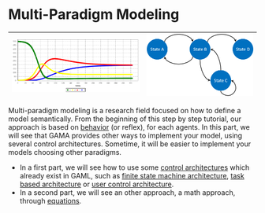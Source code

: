 # Multi-Paradigm Modeling

|![images/equation.png](images/equation.png)|![images/fsm.png](images/fsm.png)|
|---|---|

Multi-paradigm modeling is a research field focused on how to define a model semantically. From the beginning of this step by step tutorial, our approach is based on [behavior](https://github.com/mazarsju/gama_doc_17/wiki/Tutorials/LearnGAMLStepByStep/ManipulateBasicSpecies/DefiningActionsAndBehaviors.md#behaviors) (or reflex), for each agents. In this part, we will see that GAMA provides other ways to implement your model, using several control architectures. Sometime, it will be easier to implement your models choosing other paradigms.

* In a first part, we will see how to use some [control architectures](ControlArchitecture.md) which already exist in GAML, such as [finite state machine architecture](https://github.com/mazarsju/gama_doc_17/wiki/Tutorials/LearnGAMLStepByStep/MultiParadigmModeling/ControlArchitecture.md#finite-state-machine), [task based architecture](https://github.com/mazarsju/gama_doc_17/wiki/Tutorials/LearnGAMLStepByStep/MultiParadigmModeling/ControlArchitecture.md#task-based) or [user control architecture](#user-control-architecture).
* In a second part, we will see an other approach, a math approach, through [equations](Equations.md). 